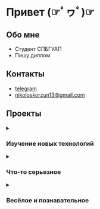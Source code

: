 # Привет (☞ﾟヮﾟ)☞

## Обо мне
- Студент СПБГУАП
- Пишу диплом

## Контакты
- [telegram](https://t.me/devblog_by_nikolay)
- nikoloskorzun13@gmail.com

## Проекты
<details>
<summary><h3>Изучение новых технологий</h3></summary>
  
##### [Попытка посмотреть на php и js](https://github.com/nikoloskorzun/prj)
  Веб страница с динамически изменяемым контентов без обновлений страницы.
##### [Попытка посмотреть на php и js №2](https://github.com/nikoloskorzun/site)
  Абсурдно нерациональный подход (использование AJAX везде, применение одностраничного подхода) позволил увидеть и проанализировать различные стороны web-разработки
</details>

<details>
<summary><h3>Что-то серьезное</h3></summary>
  
##### [Курсовая по компьютерной графике](https://github.com/nikoloskorzun/KG1)
  3d отрисовка разноцветных фигур с возможностью использовать источники света и различные поверхности для теней
##### [Кодек Хэмминга](https://github.com/nikoloskorzun/Hamming_extended_codec_bin)
  Кодер и декодер расширенного и обычного кода Хэмминга. Написан с оптимизацией по памяти для возможности запускать для испраления ошибок при связи двух ардуинок
##### [Моделирование сети Петри](https://github.com/nikoloskorzun/petri_net)
  Сети Петри - мощный метод моделирования дискретных систем. Эта программа упрощает процесс выполнения сети. 
##### [Графы и сети](https://github.com/nikoloskorzun/evm1)
  Написанная на коленке программа необходимая для исследования потоков по сети (графу) с помощью разных алгоритмов, таких как Форда-Фалкерсона и Флойда — Уоршелла
</details>

<details>
<summary><h3>Весёлое и познавательное</h3></summary>
  
##### [Сравнение операций для разных типов данных](https://github.com/nikoloskorzun/ECM_kurs)
  Консольная программа которая позволяет сравнить скорость выполнения разных операций(+, -, *, /, ^, ... etc) для разных целочисленных типов данных. Программа написана на встроенном(inline) ассемблере.  
##### [Использование CPUID](https://github.com/nikoloskorzun/b1_s)
  Простая программа выводящая информацию в человеко читаемом виде доступную к получению с помощью CPUID. 
##### [Crackme](https://github.com/nikoloskorzun/crackme)
  Склад решенных головоломок 
</details>
